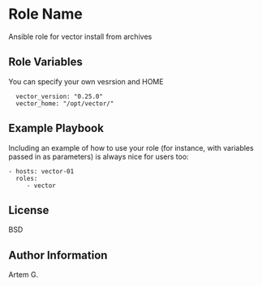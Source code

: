 Role Name
=========
Ansible role for vector install from archives

Role Variables
--------------
You can specify your own vesrsion and HOME
```
  vector_version: "0.25.0"
  vector_home: "/opt/vector/"
```

Example Playbook
----------------

Including an example of how to use your role (for instance, with variables passed in as parameters) is always nice for users too:

    - hosts: vector-01
      roles:
         - vector

License
-------

BSD

Author Information
------------------

Artem G.
